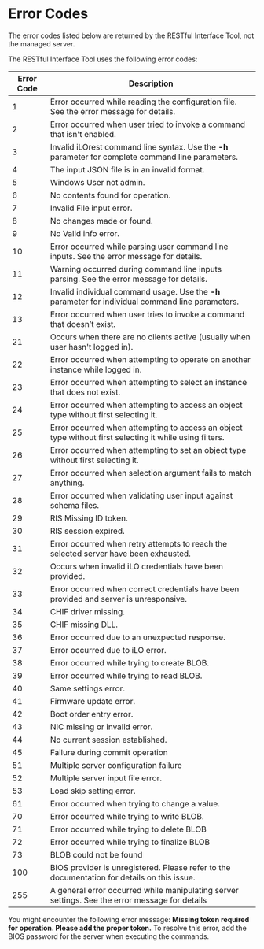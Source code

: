 # Error Codes

<aside class="notice">The error codes listed below are returned by the RESTful Interface Tool, not the managed server.</aside>

The RESTful Interface Tool uses the following error codes:

Error Code | Description
---------- | -------
1	| Error occurred while reading the configuration file. See the error message for details.
2	| Error occurred when user tried to invoke a command that isn't enabled.
3	| Invalid iLOrest command line syntax. Use the **-h** parameter for complete command line parameters.
4	| The input JSON file is in an invalid format.
5	| Windows User not admin.
6	| No contents found for operation.
7	| Invalid File input error.
8	| No changes made or found.
9	| No Valid info error.
10	| Error occurred while parsing user command line inputs. See the error message for details.
11	| Warning occurred during command line inputs parsing. See the error message for details.
12	| Invalid individual command usage. Use the **-h** parameter for individual command line parameters.
13	| Error occurred when user tries to invoke a command that doesn’t exist.
21	| Occurs when there are no clients active (usually when user hasn't logged in).
22	| Error occurred when attempting to operate on another instance while logged in.
23	| Error occurred when attempting to select an instance that does not exist.
24	| Error occurred when attempting to access an object type without first selecting it.
25	| Error occurred when attempting to access an object type without first selecting it while using filters.
26	| Error occurred when attempting to set an object type without first selecting it.
27	| Error occurred when selection argument fails to match anything.
28	| Error occurred when validating user input against schema files.
29	| RIS Missing ID token.
30	| RIS session expired.
31	| Error occurred when retry attempts to reach the selected server have been exhausted.
32	| Occurs when invalid iLO credentials have been provided.
33	| Error occurred when correct credentials have been provided and server is unresponsive.
34	| CHIF driver missing.
35	| CHIF missing DLL.
36	| Error occurred due to an unexpected response.
37	| Error occurred due to iLO error.
38	| Error occurred while trying to create BLOB.
39	| Error occurred while trying to read BLOB.
40	| Same settings error.
41	| Firmware update error.
42	| Boot order entry error.
43	| NIC missing or invalid error.
44	| No current session established.
45	| Failure during commit operation
51	| Multiple server configuration failure
52	| Multiple server input file error.
53	| Load skip setting error.
61	| Error occurred when trying to change a value.
70	| Error occurred while trying to write BLOB.
71	| Error occurred while trying to delete BLOB
72	| Error occurred while trying to finalize BLOB
73	| BLOB could not be found
100	| BIOS provider is unregistered. Please refer to the documentation for details on this issue.
255	| A general error occurred while manipulating server settings. See the error message for details

<aside class="warning">You might encounter the following error message: <b>Missing token required for operation. Please add the proper token.</b> To resolve this error, add the BIOS password for the server when executing the commands.</aside>
